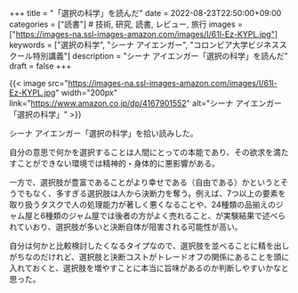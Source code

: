 +++
title = "「選択の科学」を読んだ"
date = 2022-08-23T22:50:00+09:00
categories = ["読書"] # 技術, 研究, 読書, レビュー, 旅行
images = ["https://images-na.ssl-images-amazon.com/images/I/61l-Ez-KYPL.jpg"]
keywords = ["選択の科学", "シーナ アイエンガー", "コロンビア大学ビジネススクール特別講義"]
description = "シーナ アイエンガー「選択の科学」を読んだ"
draft = false
+++


{{< image src="https://images-na.ssl-images-amazon.com/images/I/61l-Ez-KYPL.jpg" width="200px" link="https://www.amazon.co.jp/dp/4167901552" alt="シーナ アイエンガー「選択の科学」" >}}

シーナ アイエンガー「選択の科学」を拾い読みした。

自分の意思で何かを選択することは人間にとっての本能であり、その欲求を満たすことができない環境では精神的・身体的に悪影響がある。

一方で、選択肢が豊富であることがより幸せである（自由である）かというとそうでもなく、多すぎる選択肢は人から決断力を奪う。例えば、7つ以上の要素を取り扱うタスクで人の処理能力が著しく悪くなることや、24種類の品揃えのジャム屋と6種類のジャム屋では後者の方がよく売れること、が実験結果で述べられていおり、選択肢が多いと決断自体が阻害される可能性が高い。

自分は何かと比較検討したくなるタイプなので、選択肢を並べることに精を出しがちなのだけれど、選択肢と決断コストがトレードオフの関係にあることを頭に入れておくと、選択肢を増やすことに本当に旨味があるのか判断しやすいかなと思った。

